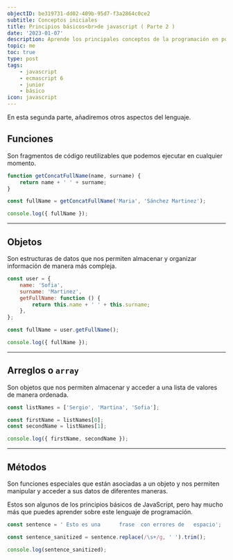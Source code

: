 ```yaml
---
objectID: be319731-dd02-409b-95d7-f3a2864c0ce2
subtitle: Conceptos iniciales
title: Principios básicos<br>de javascript ( Parte 2 )
date: '2023-01-07'
description: Aprende los principales conceptos de la programación en pocas lineas
topic: me
toc: true
type: post
tags:
    - javascript
    - ecmascript 6
    - junior
    - básico
icon: javascript
---
```


En esta segunda parte, añadiremos otros aspectos del lenguaje.

## Funciones

Son fragmentos de código reutilizables que podemos ejecutar en cualquier momento.

```js
function getConcatFullName(name, surname) {
	return name + ' ' + surname;
}

const fullName = getConcatFullName('Maria', 'Sánchez Martinez');

console.log({ fullName });
```

---

## Objetos

Son estructuras de datos que nos permiten almacenar y organizar información de manera más compleja.

```js
const user = {
	name: 'Sofia',
	surname: 'Martinez',
	getFullName: function () {
		return this.name + ' ' + this.surname;
	},
};

const fullName = user.getFullName();

console.log({ fullName });
```

---

## Arreglos o `array`

Son objetos que nos permiten almacenar y acceder a una lista de valores de manera ordenada.

```js
const listNames = ['Sergio', 'Martina', 'Sofia'];

const firstName = listNames[0];
const secondName = listNames[1];

console.log({ firstName, secondName });
```

---

## Métodos

Son funciones especiales que están asociadas a un objeto y nos permiten manipular y acceder a sus datos de diferentes maneras.

Estos son algunos de los principios básicos de JavaScript, pero hay mucho más que puedes aprender sobre este lenguaje de programación.

```js
const sentence = ' Esto es una      frase  con errores de   espacio';

const sentence_sanitized = sentence.replace(/\s+/g, ' ').trim();

console.log(sentence_sanitized);
```

